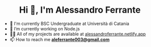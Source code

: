 <h1 align="center">Hi 👋, I'm Alessandro Ferrante</h1>

- 🌱 I'm currently BSC Undergraduate at Università di Catania
- 🔭 I’m currently working on Node.js
- 👨‍💻 All of my projects are available at [alessandroferrante.netlify.app](https://alessandroferrante.netlify.app/)
- 📫 How to reach me **aleferrante003@gmail.com**
  
<!--
**AlessandroFerrante/AlessandroFerrante** is a ✨ _special_ ✨ repository because its `README.md` (this file) appears on your GitHub profile.

Here are some ideas to get you started:

- 🔭 I’m currently working on ...
- 🌱 I’m currently learning ...
- 👯 I’m looking to collaborate on ...
- 🤔 I’m looking for help with ...
- 💬 Ask me about ...
- 📫 How to reach me: ...
- 😄 Pronouns: ...
- ⚡ Fun fact: ...
-->
